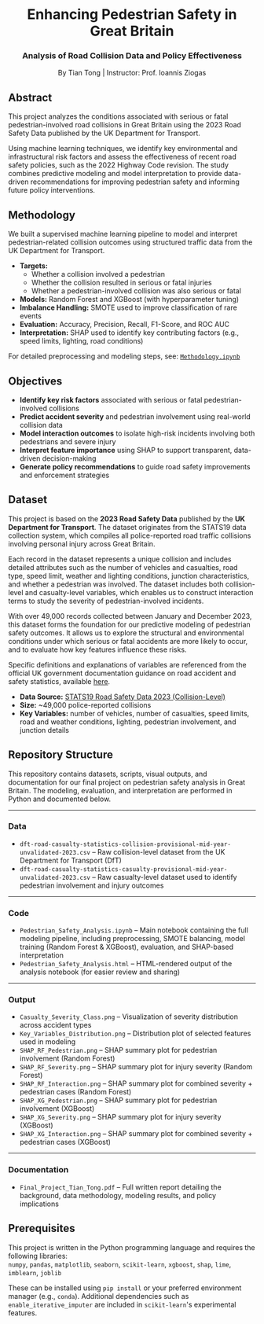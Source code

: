 <!-- TITLE & AUTHORS -->
<h1 align="center">Enhancing Pedestrian Safety in Great Britain</h1>
<h3 align="center">Analysis of Road Collision Data and Policy Effectiveness</h3>

<p align="center">
By Tian Tong | Instructor: Prof. Ioannis Ziogas  
</p>

<!-- ABSTRACT -->
<h2 id="abstract">Abstract</h2>

<p>
This project analyzes the conditions associated with serious or fatal pedestrian-involved road collisions in Great Britain using the 2023 Road Safety Data published by the UK Department for Transport.
</p>

<p>
Using machine learning techniques, we identify key environmental and infrastructural risk factors and assess the effectiveness of recent road safety policies, such as the 2022 Highway Code revision. The study combines predictive modeling and model interpretation to provide data-driven recommendations for improving pedestrian safety and informing future policy interventions.
</p>

<!-- METHODOLOGY -->
<h2 id="methodology-summary">Methodology</h2>

<p>
We built a supervised machine learning pipeline to model and interpret pedestrian-related collision outcomes using structured traffic data from the UK Department for Transport.
</p>

<ul>
  <li><strong>Targets:</strong>     <ul>
      <li>Whether a collision involved a pedestrian</li>
      <li>Whether the collision resulted in serious or fatal injuries</li>
      <li>Whether a pedestrian-involved collision was also serious or fatal</li>
    </ul>
  <li><strong>Models:</strong> Random Forest and XGBoost (with hyperparameter tuning)</li>
  <li><strong>Imbalance Handling:</strong> SMOTE used to improve classification of rare events</li>
  <li><strong>Evaluation:</strong> Accuracy, Precision, Recall, F1-Score, and ROC AUC</li>
  <li><strong>Interpretation:</strong> SHAP used to identify key contributing factors (e.g., speed limits, lighting, road conditions)</li>
</ul>

<p>
For detailed preprocessing and modeling steps, see: <a href="notebooks/Methodology.ipynb"><code>Methodology.ipynb</code></a>
</p>


<!-- OBJECTIVES -->
<h2 id="objectives">Objectives</h2>

<ul>
  <li><strong>Identify key risk factors</strong> associated with serious or fatal pedestrian-involved collisions</li>
  <li><strong>Predict accident severity</strong> and pedestrian involvement using real-world collision data</li>
  <li><strong>Model interaction outcomes</strong> to isolate high-risk incidents involving both pedestrians and severe injury</li>
  <li><strong>Interpret feature importance</strong> using SHAP to support transparent, data-driven decision-making</li>
  <li><strong>Generate policy recommendations</strong> to guide road safety improvements and enforcement strategies</li>
</ul>


<!-- DATASET -->
<h2 id="dataset">Dataset</h2>

<p>
This project is based on the <strong>2023 Road Safety Data</strong> published by the <strong>UK Department for Transport</strong>. The dataset originates from the STATS19 data collection system, which compiles all police-reported road traffic collisions involving personal injury across Great Britain.
</p>

<p>
Each record in the dataset represents a unique collision and includes detailed attributes such as the number of vehicles and casualties, road type, speed limit, weather and lighting conditions, junction characteristics, and whether a pedestrian was involved. The dataset includes both collision-level and casualty-level variables, which enables us to construct interaction terms to study the severity of pedestrian-involved incidents.

</p>

<p>
With over 49,000 records collected between January and December 2023, this dataset forms the foundation for our predictive modeling of pedestrian safety outcomes. It allows us to explore the structural and environmental conditions under which serious or fatal accidents are more likely to occur, and to evaluate how key features influence these risks.

  Specific definitions and explanations of variables are referenced from the official UK government documentation guidance on road accident and safety statistics, available <a href="https://www.gov.uk/guidance/road-accident-and-safety-statistics-guidance#quality-and-methodology">here</a>.

</p>

<ul>
  <li><strong>Data Source:</strong> <a href="https://www.data.gov.uk/dataset/cb7ae6f0-4be6-4935-9277-47e5ce24a11f/road-safety-data">STATS19 Road Safety Data 2023 (Collision-Level)</a></li>
  <li><strong>Size:</strong> ~49,000 police-reported collisions</li>
  <li><strong>Key Variables:</strong> number of vehicles, number of casualties, speed limits, road and weather conditions, lighting, pedestrian involvement, and junction details</li>
</ul>

<!-- Repository Structure -->
<h2 id="project-files">Repository Structure</h2>

<p>
This repository contains datasets, scripts, visual outputs, and documentation for our final project on pedestrian safety analysis in Great Britain. The modeling, evaluation, and interpretation are performed in Python and documented below.
</p>

---

<h3>Data</h3>

<ul>
  <li><code>dft-road-casualty-statistics-collision-provisional-mid-year-unvalidated-2023.csv</code> – Raw collision-level dataset from the UK Department for Transport (DfT)</li>
  <li><code>dft-road-casualty-statistics-casualty-provisional-mid-year-unvalidated-2023.csv</code> – Raw casualty-level dataset used to identify pedestrian involvement and injury outcomes</li>
</ul>

---

<h3>Code</h3>

<ul>
  <li><code>Pedestrian_Safety_Analysis.ipynb</code> – Main notebook containing the full modeling pipeline, including preprocessing, SMOTE balancing, model training (Random Forest & XGBoost), evaluation, and SHAP-based interpretation</li>
  <li><code>Pedestrian_Safety_Analysis.html</code> – HTML-rendered output of the analysis notebook (for easier review and sharing)</li>
</ul>

---

<h3>Output</h3>

<ul>
  <li><code>Casualty_Severity_Class.png</code> – Visualization of severity distribution across accident types</li>
  <li><code>Key_Variables_Distribution.png</code> – Distribution plot of selected features used in modeling</li>
  <li><code>SHAP_RF_Pedestrian.png</code> – SHAP summary plot for pedestrian involvement (Random Forest)</li>
  <li><code>SHAP_RF_Severity.png</code> – SHAP summary plot for injury severity (Random Forest)</li>
  <li><code>SHAP_RF_Interaction.png</code> – SHAP summary plot for combined severity + pedestrian cases (Random Forest)</li>
  <li><code>SHAP_XG_Pedestrian.png</code> – SHAP summary plot for pedestrian involvement (XGBoost)</li>
  <li><code>SHAP_XG_Severity.png</code> – SHAP summary plot for injury severity (XGBoost)</li>
  <li><code>SHAP_XG_Interaction.png</code> – SHAP summary plot for combined severity + pedestrian cases (XGBoost)</li>
</ul>

---

<h3>Documentation</h3>

<ul>
  <li><code>Final_Project_Tian_Tong.pdf</code> – Full written report detailing the background, data methodology, modeling results, and policy implications</li>
</ul>


<!-- PREREQUISITES -->
<h2 id="prerequisites">Prerequisites</h2>

<p>
This project is written in the Python programming language and requires the following libraries:<br>
<code>numpy</code>, <code>pandas</code>, <code>matplotlib</code>, <code>seaborn</code>, <code>scikit-learn</code>, <code>xgboost</code>, <code>shap</code>, <code>lime</code>, <code>imblearn</code>, <code>joblib</code>
</p>

<p>
These can be installed using <code>pip install</code> or your preferred environment manager (e.g., <code>conda</code>).
Additional dependencies such as <code>enable_iterative_imputer</code> are included in <code>scikit-learn</code>'s experimental features.
</p>

